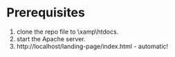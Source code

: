 # Prerequisites
1. clone the repo file to \xamp\htdocs.
2. start the Apache server.
3. http://localhost/landing-page/index.html - automatic!
